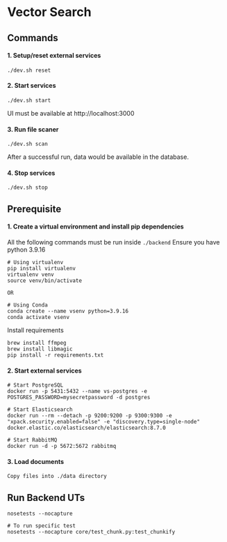 # Vector Search

## Commands
#### 1. Setup/reset external services
```
./dev.sh reset
```

#### 2. Start services
```
./dev.sh start
```
UI must be available at http://localhost:3000

#### 3. Run file scaner
```
./dev.sh scan
```
After a successful run, data would be available in the database.

#### 4. Stop services
```
./dev.sh stop
```

## Prerequisite

#### 1. Create a virtual environment and install pip dependencies
All the following commands must be run inside `./backend`
Ensure you have python 3.9.16
```
# Using virtualenv
pip install virtualenv
virtualenv venv
source venv/bin/activate

OR

# Using Conda
conda create --name vsenv python=3.9.16
conda activate vsenv
```

Install requirements
```
brew install ffmpeg
brew install libmagic
pip install -r requirements.txt
```

#### 2. Start external services
```
# Start PostgreSQL
docker run -p 5431:5432 --name vs-postgres -e POSTGRES_PASSWORD=mysecretpassword -d postgres

# Start Elasticsearch
docker run --rm --detach -p 9200:9200 -p 9300:9300 -e "xpack.security.enabled=false" -e "discovery.type=single-node" docker.elastic.co/elasticsearch/elasticsearch:8.7.0

# Start RabbitMQ
docker run -d -p 5672:5672 rabbitmq
```

#### 3. Load documents
```
Copy files into ./data directory
```

## Run Backend UTs
```
nosetests --nocapture

# To run specific test
nosetests --nocapture core/test_chunk.py:test_chunkify
```
